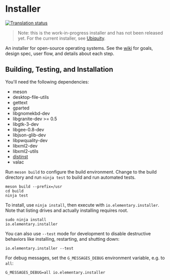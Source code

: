 # Installer
[![Translation status](https://l10n.elementary.io/widgets/installer/-/svg-badge.svg)](https://l10n.elementary.io/projects/installer/?utm_source=widget)

> Note: this is the work-in-progress installer and has not been released yet. For the current installer, see [Ubiquity](https://wiki.ubuntu.com/Ubiquity).

An installer for open-source operating systems. See the [wiki](https://github.com/elementary/installer/wiki) for goals, design spec, user flow, and details about each step.

## Building, Testing, and Installation

You'll need the following dependencies:

 - meson
 - desktop-file-utils
 - gettext
 - gparted
 - libgnomekbd-dev
 - libgranite-dev >= 0.5
 - libgtk-3-dev
 - libgee-0.8-dev
 - libjson-glib-dev
 - libpwquality-dev
 - libxml2-dev
 - libxml2-utils
 - [distinst](https://github.com/pop-os/distinst/)
 - valac

Run `meson build` to configure the build environment. Change to the build directory and run `ninja test` to build and run automated tests.

    meson build --prefix=/usr
    cd build
    ninja test

To install, use `ninja install`, then execute with `io.elementary.installer`. Note that listing drives and actually installing requires root.

    sudo ninja install
    io.elementary.installer

You can also use `--test` mode for development to disable destructive behaviors like installing, restarting, and shutting down:

    io.elementary.installer --test

For debug messages, set the `G_MESSAGES_DEBUG` environment variable, e.g. to `all`:

    G_MESSAGES_DEBUG=all io.elementary.installer

